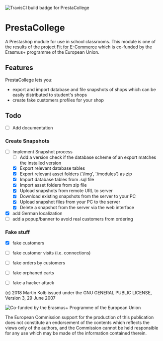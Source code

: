 ![TravisCI build badge for PrestaCollege](https://travis-ci.com/fitforecommerce/prestacollege.svg?branch=master)

# PrestaCollege
A Prestashop module for use in school classrooms. This module is one of the results of the  project [Fit for E-Commerce](https://fitforecommerce.github.io) which is co-funded by the Erasmus+ programme of the European Union.

## Features
PrestaCollege lets you:

* export and import database and file snapshots of shops which can be easily distributed to student's shops
* create fake customers profiles for your shop

## Todo
- [ ] Add documentation

### Create Snapshots
- [ ] Implement Snapshot process
  - [ ] Add a version check if the database scheme of an export matches the installed version
  - [X] Export relevant database tables
  - [X] Export relevant asset folders ('/img', '/modules') as zip
  - [X] Import database tables from .sql file
  - [X] Import asset folders from zip file
  - [X] Upload snapshots from remote URL to server
  - [X] Download existing snapshots from the server to your PC
  - [X] Upload snapshot files from your PC to the server
  - [X] Delete a snapshot from the server via the web interface
- [X] add German localization
- [ ] add a popup/banner to avoid real customers from ordering

### Fake stuff
- [X] fake customers
- [ ] fake customer visits (i.e. connections)
- [ ] fake orders by customers
- [ ] fake orphaned carts
- [ ] fake a hacker attack


(c) 2018 Martin Kolb 
issued under the GNU GENERAL PUBLIC LICENSE, Version 3, 29 June 2007

![Co-funded by the Erasmus+ Programme of the European Union](https://fitforecommerce.github.io/img/co-funded-erasmus+.jpg)

The European Commission support for the production of this publication does not constitute an endorsement of the contents which reflects the views only of the authors, and the Commission cannot be held responsible for any use which may be made of the information contained therein.